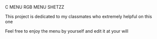 C MENU RGB MENU SHETZZ


This project is dedicated to my classmates who extremely helpful on this one 

Feel free to enjoy the menu by yourself and edit it at your will
